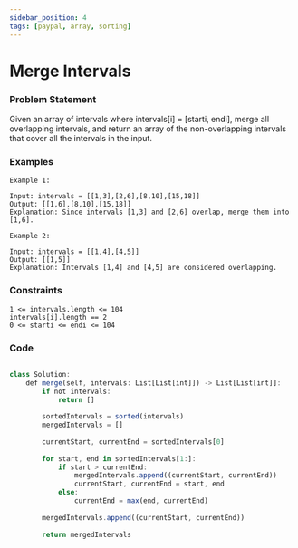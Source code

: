 ```yaml
---
sidebar_position: 4
tags: [paypal, array, sorting]
---
```


# Merge Intervals

### Problem Statement

Given an array of intervals where intervals[i] = [starti, endi], merge all overlapping intervals, and return an array of the non-overlapping intervals that cover all the intervals in the input.


### Examples 
```
Example 1:

Input: intervals = [[1,3],[2,6],[8,10],[15,18]]
Output: [[1,6],[8,10],[15,18]]
Explanation: Since intervals [1,3] and [2,6] overlap, merge them into [1,6].

Example 2:

Input: intervals = [[1,4],[4,5]]
Output: [[1,5]]
Explanation: Intervals [1,4] and [4,5] are considered overlapping.
```
### Constraints
```
1 <= intervals.length <= 104
intervals[i].length == 2
0 <= starti <= endi <= 104
```
### Code

```jsx title="Python3 Code"

class Solution:
    def merge(self, intervals: List[List[int]]) -> List[List[int]]:
        if not intervals:
            return []
        
        sortedIntervals = sorted(intervals)
        mergedIntervals = []
        
        currentStart, currentEnd = sortedIntervals[0]
        
        for start, end in sortedIntervals[1:]:
            if start > currentEnd:
                mergedIntervals.append((currentStart, currentEnd))
                currentStart, currentEnd = start, end
            else:
                currentEnd = max(end, currentEnd)
                
        mergedIntervals.append((currentStart, currentEnd))
            
        return mergedIntervals
```
